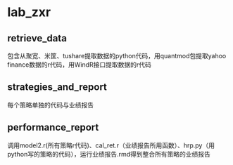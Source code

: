 lab_zxr
===

retrieve_data
-------
包含从聚宽、米筐、tushare提取数据的python代码，用quantmod包提取yahoo finance数据的r代码，用WindR接口提取数据的r代码

strategies_and_report
-------
每个策略单独的代码与业绩报告

performance_report
-------
调用model2.r(所有策略r代码)、cal_ret.r（业绩报告所用函数）、hrp.py（用python写的策略的代码），运行业绩报告.rmd得到整合所有策略的业绩报告

